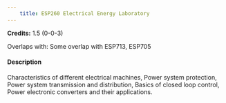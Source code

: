 ```yaml
---
    title: ESP260 Electrical Energy Laboratory
---
```

**Credits:** 1.5 (0-0-3)



Overlaps with: Some overlap with ESP713, ESP705

#### Description 
Characteristics of different electrical machines, Power system protection, Power system transmission and distribution, Basics of closed loop control, Power electronic converters and their applications.